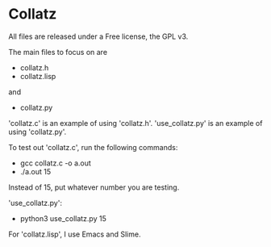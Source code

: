 # Collatz

All files are released under a Free license, the GPL v3.

The main files to focus on are
 - collatz.h
 - collatz.lisp

 and
 - collatz.py

'collatz.c' is an example of using 'collatz.h'.
'use\_collatz.py' is an example of using 'collatz.py'.

To test out 'collatz.c', run the following commands:

 - gcc collatz.c -o a.out
 - ./a.out 15

Instead of 15, put whatever number you are testing.

'use\_collatz.py':
 - python3 use\_collatz.py 15

For 'collatz.lisp', I use Emacs and Slime.
